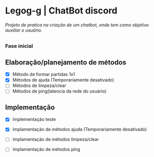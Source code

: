 # Legog-g  | ChatBot discord

###### Projeto de pratica na criação de um chatbot, onde tem como objetivo auxiliar o usuário.

### Fase inicial

## Elaboração/planejamento de métodos
- [x] Método de formar partidas 1x1 
- [x] Métodos de ajuda (Temporariamente desativado)
- [ ] Métodos de limpeza/clear 
- [ ] Métodos de ping(latencia da rede do usuário) 

## Implementação
- [x] Implementação teste
- [x] Implamentação de métodos ajuda (Temporariamente desativado)
- [ ] Implamentação de métodos limpeza/clear 
- [ ] Implamentação de métodos ping 

